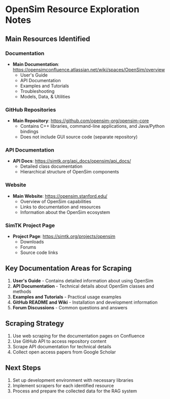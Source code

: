 # OpenSim Resource Exploration Notes

## Main Resources Identified

### Documentation
- **Main Documentation**: https://opensimconfluence.atlassian.net/wiki/spaces/OpenSim/overview
  - User's Guide
  - API Documentation
  - Examples and Tutorials
  - Troubleshooting
  - Models, Data, & Utilities

### GitHub Repositories
- **Main Repository**: https://github.com/opensim-org/opensim-core
  - Contains C++ libraries, command-line applications, and Java/Python bindings
  - Does not include GUI source code (separate repository)

### API Documentation
- **API Docs**: https://simtk.org/api_docs/opensim/api_docs/
  - Detailed class documentation
  - Hierarchical structure of OpenSim components

### Website
- **Main Website**: https://opensim.stanford.edu/
  - Overview of OpenSim capabilities
  - Links to documentation and resources
  - Information about the OpenSim ecosystem

### SimTK Project Page
- **Project Page**: https://simtk.org/projects/opensim
  - Downloads
  - Forums
  - Source code links

## Key Documentation Areas for Scraping

1. **User's Guide** - Contains detailed information about using OpenSim
2. **API Documentation** - Technical details about OpenSim classes and methods
3. **Examples and Tutorials** - Practical usage examples
4. **GitHub README and Wiki** - Installation and development information
5. **Forum Discussions** - Common questions and answers

## Scraping Strategy

1. Use web scraping for the documentation pages on Confluence
2. Use GitHub API to access repository content
3. Scrape API documentation for technical details
4. Collect open access papers from Google Scholar

## Next Steps

1. Set up development environment with necessary libraries
2. Implement scrapers for each identified resource
3. Process and prepare the collected data for the RAG system
